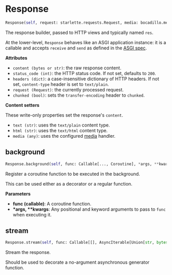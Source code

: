 # Response
```python
Response(self, request: starlette.requests.Request, media: bocadillo.media.Media)
```
The response builder, passed to HTTP views and typically named `res`.

At the lower-level, `Response` behaves like an ASGI application instance:
it is a callable and accepts `receive` and `send` as defined in the [ASGI
spec](https://asgi.readthedocs.io/en/latest/specs/main.html#applications).

[media]: ../guides/http/media.md

__Attributes__

- `content (bytes or str)`: the raw response content.
- `status_code (int)`: the HTTP status code. If not set, defaults to `200`.
- `headers (dict)`:
    a case-insensitive dictionary of HTTP headers.
    If not set, `content-type` header is set to `text/plain`.
- `request (Request)`: the currently processed request.
- `chunked (bool)`: sets the `transfer-encoding` header to `chunked`.

**Content setters**

These write-only properties set the response's `content`.

- `text (str)`: uses the `text/plain` content type.
- `html (str)`: uses the `text/html` content type.
- `media (any)`: uses the configured [media] handler.


## background
```python
Response.background(self, func: Callable[..., Coroutine], *args, **kwargs) -> Callable[..., Coroutine]
```
Register a coroutine function to be executed in the background.

This can be used either as a decorator or a regular function.

__Parameters__

- __func (callable)__:
    A coroutine function.
- __*args, **kwargs__:
    Any positional and keyword arguments to pass to `func` when
    executing it.

## stream
```python
Response.stream(self, func: Callable[[], AsyncIterable[Union[str, bytes]]]) -> Callable[[], AsyncIterable[Union[str, bytes]]]
```
Stream the response.

Should be used to decorate a no-argument asynchronous generator
function.

